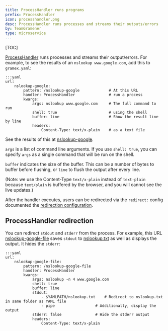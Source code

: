 ```yaml
---
title: ProcessHandler runs programs
prefix: ProcessHandler
icon: processhandler.png
desc: ProcessHandler runs processes and streams their outputs/errors
by: TeamGramener
type: microservice
...
```


[TOC]

[ProcessHandler][processhandler] runs processes and streams their output/errors. For example, to
see the results of an `nslookup www.google.com`, add this to `gramex.yaml`:

    :::yaml
    url:
        nslookup-google:
            pattern: /nslookup-google             # At this URL
            handler: ProcessHandler               # run a process
            kwargs:
                args: nslookup www.google.com     # The full command to run
                shell: true                       # using the shell
                buffer: line                      # Show the result line by line
                headers:
                    Content-Type: text/x-plain    # as a text file

See the results of this at [nslookup-google](nslookup-google).

`args` is a list of command line arguments. If you use `shell: true`, you can
specify `args` as a single command that will be run on the shell.

`buffer` indicates the size of the buffer. This can be a number of bytes to
buffer before flushing, or `line` to flush the output after every line.

(Note: we use the Content-Type `text/x-plain` instead of `text-plain` because
`text/plain` is buffered by the browser, and you will cannot see the live
updates.)

After the handler executes, users can be redirected via the `redirect:` config
documented the [redirection configuration](../config/#redirection).


## ProcessHandler redirection

You can redirect `stdout` and `stderr` from the process. For example, this URL
[nslookup-google-file](nslookup-google-file) saves `stdout` to
[nslookup.txt](nslookup.txt) as well as displays the output. It hides the
`stderr`:

    :::yaml
    url:
        nslookup-google-file:
            pattern: /nslookup-google-file
            handler: ProcessHandler
            kwargs:
                args: nslookup -n 4 www.google.com
                shell: true
                buffer: line
                stdout:
                    - $YAMLPATH/nslookup.txt    # Redirect to nslookup.txt in same folder as YAML file
                    - pipe                  # Additionally, display the output
                stderr: false               # Hide the stderr output
                headers:
                    Content-Type: text/x-plain

[processhandler]: https://learn.gramener.com/gramex/gramex.handlers.html#gramex.handlers.ProcessHandler
